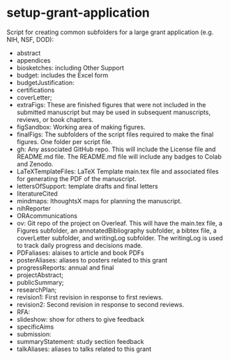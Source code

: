 # setup-grant-application
Script for creating common subfolders for a large grant application (e.g. NIH, NSF, DOD):


* abstract
* appendices
* biosketches: including Other Support
* budget: includes the Excel form
* budgetJustification:
* certifications
* coverLetter;
* extraFigs: These are finished figures that were not included in the submitted manuscript but may be used in subsequent manuscripts, reviews, or book chapters.
* figSandbox: Working area of making figures.
* finalFigs: The subfolders of the script files required to make the final figures. One folder per script file.
* gh: Any associated GitHub repo. This will include the License file and README.md file. The README.md file will include any badges to Colab and Zenodo.
* LaTeXTemplateFiles: LaTeX Template main.tex file and associated files for generating the PDF of the manuscript.
* lettersOfSupport: template drafts and final letters
* literatureCited
* mindmaps: IthoughtsX maps for planning the manuscript.
* nihReporter
* ORAcommunications
* ov: Git repo of the project on Overleaf. This will have the main.tex file, a Figures subfolder, an annotatedBibliography subfolder, a bibtex file, a coverLetter subfolder, and writingLog subfolder. The writingLog is used to track daily progress and decisions made.
* PDFaliases: alaises to article and book PDFs
* posterAliases: aliases to posters related to this grant
* progressReports: annual and final
* projectAbstract;
* publicSummary;
* researchPlan;
* revision1: First revision in response to first reviews.
* revision2: Second revision in response to second reviews.
* RFA:
* slideshow: show for others to give feedback
* specificAims
* submission:
* summaryStatement: study section feedback
* talkAliases: aliases to talks related to this grant
